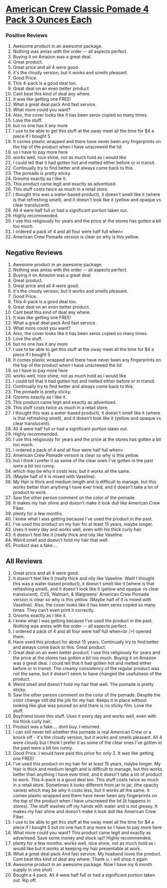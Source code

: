 # [American Crew Classic Pomade 4 Pack 3 Ounces Each](https://products.checkmycream.com/products/American-Crew-Classic-Pomade-4-Pack-3-Ounces-Each.html)

### Positive Reviews

<ol>
      <li>Awesome product in an awesome package.</li>
      <li>Nothing was amiss with the order -- all aspects perfect.</li>
      <li>Buying it on Amazon was a great deal.  </li>
      <li>Great product.</li>
      <li>Great price and all 4 were good.</li>
      <li>it&#x27;s the cloudy version, but it works and smells pleasant.</li>
      <li>Good Price.</li>
      <li>This 4-pack is a good deal too.  </li>
      <li>Great deal on an even better product.  </li>
      <li>Cant beat this kind of deal any where.</li>
      <li>It was like getting one FREE!</li>
      <li>What a great deal pack And fast service.</li>
      <li>What more could you want?  </li>
      <li>Also, the cover looks like it has been xerox copied so many times.</li>
      <li>Love the stuff.</li>
      <li>but no one has it any more</li>
      <li>I use to be able to get this stuff at the sway meet all the time for $4 a piece if I bought 5</li>
      <li>It comes plastic wrapped and there have never been any fingerprints on the top of the product when I have unscrewed the lid</li>
      <li>so I have to pay more here</li>
      <li>works well, nice shine, not as much hold as i would like</li>
      <li>I could tell that it had gotten hot and melted either before or in transit.  </li>
      <li>Continually try to find better and always come back to this.</li>
      <li>The pomade is pretty sticky.</li>
      <li>Grooms exactly as I like it.</li>
      <li>This product came legit and exactly as advertised.  </li>
      <li>This stuff costs twice as much in a retail store.  </li>
      <li>I thought this was a water-based product), it doesn&#x27;t smell like it (where is that refreshing smell), and it doesn&#x27;t look like it (yellow and opaque vs clear translucent).</li>
      <li>All 4 were half full or had a significant portion taken out.</li>
      <li>Highly recommended.</li>
      <li>I use this religiously for years and the price at the stores has gotten a bit too much.  </li>
      <li>I ordered a pack of 4 and all four were half full when&lt;</li>
      <li>American Crew Pomade version is clear so why is this yellow.</li>
</ol>


<h2>Negative Reviews</h2>
<ol>
<li> Awesome product in an awesome package.</li>
<li> Nothing was amiss with the order -- all aspects perfect.</li>
<li> Buying it on Amazon was a great deal.  </li>
<li> Great product.</li>
<li> Great price and all 4 were good.</li>
<li> it&#x27;s the cloudy version, but it works and smells pleasant.</li>
<li> Good Price.</li>
<li> This 4-pack is a good deal too.  </li>
<li> Great deal on an even better product.  </li>
<li> Cant beat this kind of deal any where.</li>
<li> It was like getting one FREE!</li>
<li> What a great deal pack And fast service.</li>
<li> What more could you want?  </li>
<li> Also, the cover looks like it has been xerox copied so many times.</li>
<li> Love the stuff.</li>
<li> but no one has it any more</li>
<li> I use to be able to get this stuff at the sway meet all the time for $4 a piece if I bought 5</li>
<li> It comes plastic wrapped and there have never been any fingerprints on the top of the product when I have unscrewed the lid</li>
<li> so I have to pay more here</li>
<li> works well, nice shine, not as much hold as i would like</li>
<li> I could tell that it had gotten hot and melted either before or in transit.  </li>
<li> Continually try to find better and always come back to this.</li>
<li> The pomade is pretty sticky.</li>
<li> Grooms exactly as I like it.</li>
<li> This product came legit and exactly as advertised.  </li>
<li> This stuff costs twice as much in a retail store.  </li>
<li> I thought this was a water-based product), it doesn&#x27;t smell like it (where is that refreshing smell), and it doesn&#x27;t look like it (yellow and opaque vs clear translucent).</li>
<li> All 4 were half full or had a significant portion taken out.</li>
<li> Highly recommended.</li>
<li> I use this religiously for years and the price at the stores has gotten a bit too much.  </li>
<li> I ordered a pack of 4 and all four were half full when&lt;</li>
<li> American Crew Pomade version is clear so why is this yellow.</li>
<li> but I think I prefer it as some of the clear ones I&#x27;ve gotten in the past were a bit too runny.</li>
<li> which may be why it costs less, but it works all the same.  </li>
<li> (Maybe half of it is mixed with Vaseline).</li>
<li> My Hair  is thick and medium length and is difficult to manage, but this works better than anything I have ever tried, and it doesn&#x27;t take a lot of product to work.  </li>
<li> Saw the other person comment on the color of the pomade.</li>
<li> It makes my hair shine and doesn&#x27;t make it look dull like American Crew Fiber.</li>
<li> plenty for a few months.</li>
<li> I knew what I was getting because I&#x27;ve used the product in the past.  </li>
<li> I&#x27;ve used this product on my hair for at least 15 years, maybe longer.  </li>
<li> Uses it every day and works well, even with his thick curly hair.</li>
<li> It doesn&#x27;t feel like it (really thick and oily like Vaseline.</li>
<li> Weird smell and doesn&#x27;t hold my hair that well.</li>
<li> Product was a fake....</li>
</ol>

<h2>All Reviews</h2>

<ol>
    <li> Great price and all 4 were good.</li>
    <li> It doesn&#x27;t feel like it (really thick and oily like Vaseline. Wait! I thought this was a water-based product), it doesn&#x27;t smell like it (where is that refreshing smell), and it doesn&#x27;t look like it (yellow and opaque vs clear translucent). CVS, Walmart, &amp; Walgreens&#x27; American Crew Pomade version is clear so why is this yellow. (Maybe half of it is mixed with Vaseline). Also, the cover looks like it has been xerox copied so many times. They can&#x27;t even print it correctly.</li>
    <li> Grooms exactly as I like it.</li>
    <li> I knew what I was getting because I&#x27;ve used the product in the past.  Nothing was amiss with the order -- all aspects perfect.</li>
    <li> I ordered a pack of 4 and all four were half full when&lt;br /&gt;I opened them.</li>
    <li> Have used this product for about 15 years. Continually try to find better and always come back to this. Great product.</li>
    <li> Great deal on an even better product.  I use this religiously for years and the price at the stores has gotten a bit too much.  Buying it on Amazon was a great deal.  I could tell that it had gotten hot and melted either before or in transit.  The creamy consistency of the regular product was not the same, but it doesn&#x27;t seem to have changed the usefulness of the product.</li>
    <li> Weird smell and doesn&#x27;t hold my hair that well. The pomade is pretty sticky.</li>
    <li> Saw the other person comment on the color of the pomade. Despite the color change still did the job for my hair. Keeps it in place without looking like glue was poured on and there is no sticky film.  Love the stuff.</li>
    <li> Boyfriend loves this stuff. Uses it every day and works well, even with his thick curly hair.</li>
    <li> Product was a fake.... dont buy. I returned.</li>
    <li> I can still never tell whether this pomade is real American Crew or a knock off - it&#x27;s the cloudy version, but it works and smells pleasant. All 4 were cloudy but I think I prefer it as some of the clear ones I&#x27;ve gotten in the past were a bit too runny.</li>
    <li> Good Price. I would have paid this price for only 2. It was like getting one FREE!</li>
    <li> I&#x27;ve used this product on my hair for at least 15 years, maybe longer.  My Hair  is thick and medium length and is difficult to manage, but this works better than anything I have ever tried, and it doesn&#x27;t take a lot of product to work.  This 4-pack is a good deal too.  This stuff costs twice as much in a retail store.  Sometimes it looks different from jar to jar, (the opacity varies) which may be why it costs less, but it works all the same.  It comes plastic wrapped and there have never been any fingerprints on the top of the product when I have unscrewed the lid (it happens in stores).  The stuff washes off my hands with water and is not greasy.  It makes my hair shine and doesn&#x27;t make it look dull like American Crew Fiber.</li>
    <li> I use to be able to get this stuff at the sway meet all the time for $4 a piece if I bought 5 but no one has it any more so I have to pay more here</li>
    <li> What more could you want?  This product came legit and exactly as advertised.  Save some money and stock up!!  Highly recommended.</li>
    <li> plenty for a few months. works well, nice shine, not as much hold as i would like but it works at keeping my hair presentable at work.</li>
    <li> What a great deal pack And fast service. My husband loves the product. Cant beat this kind of deal any where. Thank u, i will shop it again</li>
    <li> Awesome product in an awesome package. Now I have my 6 month supply in one shot!</li>
    <li> Bought a 4 pack. All 4 were half full or had a significant portion taken out. Rip off.</li>
</ol>




